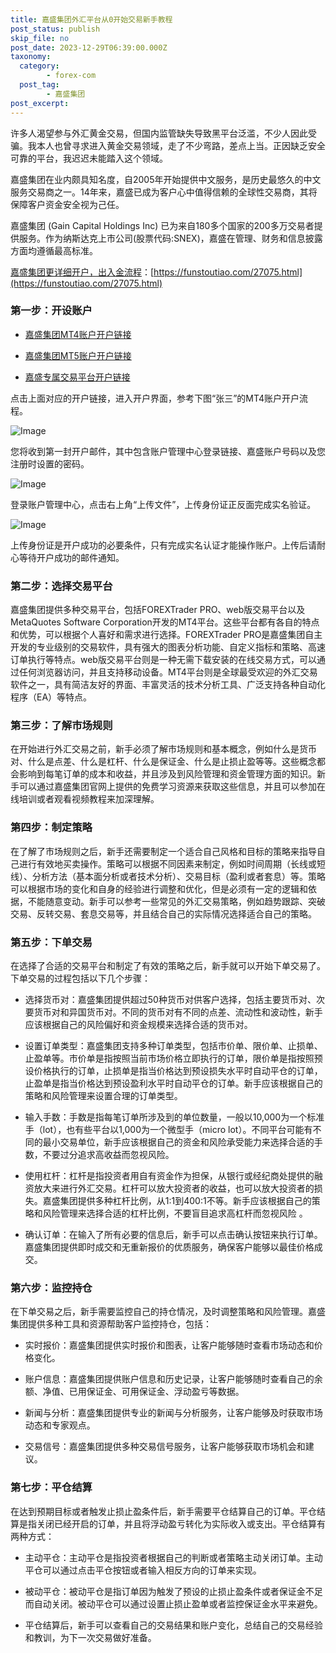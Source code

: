 ```yaml
---
title: 嘉盛集团外汇平台从0开始交易新手教程
post_status: publish
skip_file: no
post_date: 2023-12-29T06:39:00.000Z
taxonomy:
  category:
        - forex-com
  post_tag:
        - 嘉盛集团
post_excerpt: 
---
```

许多人渴望参与外汇黄金交易，但国内监管缺失导致黑平台泛滥，不少人因此受骗。我本人也曾寻求进入黄金交易领域，走了不少弯路，差点上当。正因缺乏安全可靠的平台，我迟迟未能踏入这个领域。

嘉盛集团在业内颇具知名度，自2005年开始提供中文服务，是历史最悠久的中文服务交易商之一。14年来，嘉盛已成为客户心中值得信赖的全球性交易商，其将保障客户资金安全视为己任。

嘉盛集团 (Gain Capital Holdings Inc) 已为来自180多个国家的200多万交易者提供服务。作为纳斯达克上市公司(股票代码:SNEX)，嘉盛在管理、财务和信息披露方面均遵循最高标准。

[嘉盛集团更详细开户，出入金流程](https://funstoutiao.com/27075.html)：[https://funstoutiao.com/27075.html](https://funstoutiao.com/27075.html)

### 第一步：开设账户

* [嘉盛集团MT4账户开户链接](https://s.ssgg.net/jsmt4)

* [嘉盛集团MT5账户开户链接](https://s.ssgg.net/jsmt5)

* [嘉盛专属交易平台开户链接](https://s.ssgg.net/js)

点击上面对应的开户链接，进入开户界面，参考下图“张三”的MT4账户开户流程。

![Image](https://prod-files-secure.s3.us-west-2.amazonaws.com/39ed1227-6d7d-4570-be36-9ccd4a2c4241/7a167aea-686b-400d-af59-4e18eb607a40/640.png?X-Amz-Algorithm=AWS4-HMAC-SHA256&X-Amz-Content-Sha256=UNSIGNED-PAYLOAD&X-Amz-Credential=ASIAZI2LB4664JCVRKOF%2F20250321%2Fus-west-2%2Fs3%2Faws4_request&X-Amz-Date=20250321T041310Z&X-Amz-Expires=3600&X-Amz-Security-Token=IQoJb3JpZ2luX2VjEEQaCXVzLXdlc3QtMiJGMEQCIHvaI77aqadurgO0gPKxdKruorhB7T%2B%2BSGYqX%2FrNqRGxAiBUc5ERmtOV8FewtoUwwM8NzXLgDYzQ29LcSBEEvUmu2SqIBAic%2F%2F%2F%2F%2F%2F%2F%2F%2F%2F8BEAAaDDYzNzQyMzE4MzgwNSIMK6swZRM5D1xDqbOuKtwDvEc2%2BQde2hDVu12sB4iSHnMZnNsFIAqxUC4tp4yPjvIAP3gdbfkuRcKeW9KG5Ss2ylzr3D%2BTYPokrhvmc%2F0kYKK0fs6JqZbuZbSpVbtsLmCr2yhVoTGRNqCRAsSqGFWwtU28gVsr97aiqdk7uCC3XnzuQ5rNN0bD9CFdv34ELamnyKC%2FhqXeAsoMsz7RzBfq6syfGLq6wa89IZBWxu7lIQjjfmc60bgdpBbiofMsCbO6Yxsl4P2yZYIjD5ldQ2cj%2FZXxRcWBxWfw4DWZWcjmfeo3prdTWCIuM2MF%2FgA0dz55HGFK0nmZpxXRIhYsOBcKrjm7PrNZE0RjU9mcCCZ9gtPtiNkcFK3G3Km6U7F4vFLScshx05u7jQZDHXKzFNpsmTR7%2FXFC7kkKSG6%2Bl5JPVU7DLy%2B5nFU1JamhbLdUT1tN1w6XPxw6bt%2BEwH1Sb0tkPOJaombuuO5Y24kNgLhxLwnnOaEgv742j34GRcIzCiUtgamO9yUoZ7Ra55vNUR%2BXpwDM441vA8Sp5D79lWOSTKAa6gLhBWkXtl7FUjGxnEJyGxLrH%2BZcg%2B%2BxatqvSB80h3Dfl1ukCVwB8fy2SBeS1e%2BZmYV3sOha7%2F6qLSG%2FJTnhYognnPWeuwmE2Rww5bfzvgY6pgHYdq3%2F4tvNP1sd0DEL%2FOOE2l7NjKpMyBEG95h3g8%2Faf1J8hXOHion40RkXFK4LEvEtRbL8fu6sImiP%2FLPe69OYX%2BNlKnO%2FBmKNkDr0vcqiGZ0HO110Fa7E9Y3zVJ86dw73BEYJVVb%2B%2F8Ii9IDVqIXGAj8yvtjs86wR5aMNOk%2Fjoixihur5cIV%2FEQKIX6IxxHhB%2BlV5oJ8D%2BwCfGkOQv8SwK1xju6SO&X-Amz-Signature=d59f1e5ba180993941c8a644aa519ccc56bb15beca2b558e1df003a20cb0d1e2&X-Amz-SignedHeaders=host&x-id=GetObject)

您将收到第一封开户邮件，其中包含账户管理中心登录链接、嘉盛账户号码以及您注册时设置的密码。

![Image](https://prod-files-secure.s3.us-west-2.amazonaws.com/39ed1227-6d7d-4570-be36-9ccd4a2c4241/eaa1c6b3-2877-4284-a0e1-530e222c27fb/image.png?X-Amz-Algorithm=AWS4-HMAC-SHA256&X-Amz-Content-Sha256=UNSIGNED-PAYLOAD&X-Amz-Credential=ASIAZI2LB4664JCVRKOF%2F20250321%2Fus-west-2%2Fs3%2Faws4_request&X-Amz-Date=20250321T041310Z&X-Amz-Expires=3600&X-Amz-Security-Token=IQoJb3JpZ2luX2VjEEQaCXVzLXdlc3QtMiJGMEQCIHvaI77aqadurgO0gPKxdKruorhB7T%2B%2BSGYqX%2FrNqRGxAiBUc5ERmtOV8FewtoUwwM8NzXLgDYzQ29LcSBEEvUmu2SqIBAic%2F%2F%2F%2F%2F%2F%2F%2F%2F%2F8BEAAaDDYzNzQyMzE4MzgwNSIMK6swZRM5D1xDqbOuKtwDvEc2%2BQde2hDVu12sB4iSHnMZnNsFIAqxUC4tp4yPjvIAP3gdbfkuRcKeW9KG5Ss2ylzr3D%2BTYPokrhvmc%2F0kYKK0fs6JqZbuZbSpVbtsLmCr2yhVoTGRNqCRAsSqGFWwtU28gVsr97aiqdk7uCC3XnzuQ5rNN0bD9CFdv34ELamnyKC%2FhqXeAsoMsz7RzBfq6syfGLq6wa89IZBWxu7lIQjjfmc60bgdpBbiofMsCbO6Yxsl4P2yZYIjD5ldQ2cj%2FZXxRcWBxWfw4DWZWcjmfeo3prdTWCIuM2MF%2FgA0dz55HGFK0nmZpxXRIhYsOBcKrjm7PrNZE0RjU9mcCCZ9gtPtiNkcFK3G3Km6U7F4vFLScshx05u7jQZDHXKzFNpsmTR7%2FXFC7kkKSG6%2Bl5JPVU7DLy%2B5nFU1JamhbLdUT1tN1w6XPxw6bt%2BEwH1Sb0tkPOJaombuuO5Y24kNgLhxLwnnOaEgv742j34GRcIzCiUtgamO9yUoZ7Ra55vNUR%2BXpwDM441vA8Sp5D79lWOSTKAa6gLhBWkXtl7FUjGxnEJyGxLrH%2BZcg%2B%2BxatqvSB80h3Dfl1ukCVwB8fy2SBeS1e%2BZmYV3sOha7%2F6qLSG%2FJTnhYognnPWeuwmE2Rww5bfzvgY6pgHYdq3%2F4tvNP1sd0DEL%2FOOE2l7NjKpMyBEG95h3g8%2Faf1J8hXOHion40RkXFK4LEvEtRbL8fu6sImiP%2FLPe69OYX%2BNlKnO%2FBmKNkDr0vcqiGZ0HO110Fa7E9Y3zVJ86dw73BEYJVVb%2B%2F8Ii9IDVqIXGAj8yvtjs86wR5aMNOk%2Fjoixihur5cIV%2FEQKIX6IxxHhB%2BlV5oJ8D%2BwCfGkOQv8SwK1xju6SO&X-Amz-Signature=3a9da2e8af892d86b64217f8371ebff49c390f22392a90d194c2d28b42d13b02&X-Amz-SignedHeaders=host&x-id=GetObject)

登录账户管理中心，点击右上角“上传文件”，上传身份证正反面完成实名验证。

![Image](https://prod-files-secure.s3.us-west-2.amazonaws.com/39ed1227-6d7d-4570-be36-9ccd4a2c4241/54090639-09fc-46b4-a135-e0289f707147/image.png?X-Amz-Algorithm=AWS4-HMAC-SHA256&X-Amz-Content-Sha256=UNSIGNED-PAYLOAD&X-Amz-Credential=ASIAZI2LB4664JCVRKOF%2F20250321%2Fus-west-2%2Fs3%2Faws4_request&X-Amz-Date=20250321T041310Z&X-Amz-Expires=3600&X-Amz-Security-Token=IQoJb3JpZ2luX2VjEEQaCXVzLXdlc3QtMiJGMEQCIHvaI77aqadurgO0gPKxdKruorhB7T%2B%2BSGYqX%2FrNqRGxAiBUc5ERmtOV8FewtoUwwM8NzXLgDYzQ29LcSBEEvUmu2SqIBAic%2F%2F%2F%2F%2F%2F%2F%2F%2F%2F8BEAAaDDYzNzQyMzE4MzgwNSIMK6swZRM5D1xDqbOuKtwDvEc2%2BQde2hDVu12sB4iSHnMZnNsFIAqxUC4tp4yPjvIAP3gdbfkuRcKeW9KG5Ss2ylzr3D%2BTYPokrhvmc%2F0kYKK0fs6JqZbuZbSpVbtsLmCr2yhVoTGRNqCRAsSqGFWwtU28gVsr97aiqdk7uCC3XnzuQ5rNN0bD9CFdv34ELamnyKC%2FhqXeAsoMsz7RzBfq6syfGLq6wa89IZBWxu7lIQjjfmc60bgdpBbiofMsCbO6Yxsl4P2yZYIjD5ldQ2cj%2FZXxRcWBxWfw4DWZWcjmfeo3prdTWCIuM2MF%2FgA0dz55HGFK0nmZpxXRIhYsOBcKrjm7PrNZE0RjU9mcCCZ9gtPtiNkcFK3G3Km6U7F4vFLScshx05u7jQZDHXKzFNpsmTR7%2FXFC7kkKSG6%2Bl5JPVU7DLy%2B5nFU1JamhbLdUT1tN1w6XPxw6bt%2BEwH1Sb0tkPOJaombuuO5Y24kNgLhxLwnnOaEgv742j34GRcIzCiUtgamO9yUoZ7Ra55vNUR%2BXpwDM441vA8Sp5D79lWOSTKAa6gLhBWkXtl7FUjGxnEJyGxLrH%2BZcg%2B%2BxatqvSB80h3Dfl1ukCVwB8fy2SBeS1e%2BZmYV3sOha7%2F6qLSG%2FJTnhYognnPWeuwmE2Rww5bfzvgY6pgHYdq3%2F4tvNP1sd0DEL%2FOOE2l7NjKpMyBEG95h3g8%2Faf1J8hXOHion40RkXFK4LEvEtRbL8fu6sImiP%2FLPe69OYX%2BNlKnO%2FBmKNkDr0vcqiGZ0HO110Fa7E9Y3zVJ86dw73BEYJVVb%2B%2F8Ii9IDVqIXGAj8yvtjs86wR5aMNOk%2Fjoixihur5cIV%2FEQKIX6IxxHhB%2BlV5oJ8D%2BwCfGkOQv8SwK1xju6SO&X-Amz-Signature=bc8a81c8ecb0f56ce57659c2477073adb4634fdc489396ec467eba1b6e98661d&X-Amz-SignedHeaders=host&x-id=GetObject)

上传身份证是开户成功的必要条件，只有完成实名认证才能操作账户。上传后请耐心等待开户成功的邮件通知。

### 第二步：选择交易平台

嘉盛集团提供多种交易平台，包括FOREXTrader PRO、web版交易平台以及MetaQuotes Software Corporation开发的MT4平台。这些平台都有各自的特点和优势，可以根据个人喜好和需求进行选择。FOREXTrader PRO是嘉盛集团自主开发的专业级别的交易软件，具有强大的图表分析功能、自定义指标和策略、高速订单执行等特点。web版交易平台则是一种无需下载安装的在线交易方式，可以通过任何浏览器访问，并且支持移动设备。MT4平台则是全球最受欢迎的外汇交易软件之一，具有简洁友好的界面、丰富灵活的技术分析工具、广泛支持各种自动化程序（EA）等特点。

### 第三步：了解市场规则

在开始进行外汇交易之前，新手必须了解市场规则和基本概念，例如什么是货币对、什么是点差、什么是杠杆、什么是保证金、什么是止损止盈等等。这些概念都会影响到每笔订单的成本和收益，并且涉及到风险管理和资金管理方面的知识。新手可以通过嘉盛集团官网上提供的免费学习资源来获取这些信息，并且可以参加在线培训或者观看视频教程来加深理解。

### 第四步：制定策略

在了解了市场规则之后，新手还需要制定一个适合自己风格和目标的策略来指导自己进行有效地买卖操作。策略可以根据不同因素来制定，例如时间周期（长线或短线）、分析方法（基本面分析或者技术分析）、交易目标（盈利或者套息）等。策略可以根据市场的变化和自身的经验进行调整和优化，但是必须有一定的逻辑和依据，不能随意变动。新手可以参考一些常见的外汇交易策略，例如趋势跟踪、突破交易、反转交易、套息交易等，并且结合自己的实际情况选择适合自己的策略。

### 第五步：下单交易

在选择了合适的交易平台和制定了有效的策略之后，新手就可以开始下单交易了。下单交易的过程包括以下几个步骤：

* 选择货币对：嘉盛集团提供超过50种货币对供客户选择，包括主要货币对、次要货币对和异国货币对。不同的货币对有不同的点差、流动性和波动性，新手应该根据自己的风险偏好和资金规模来选择合适的货币对。

* 设置订单类型：嘉盛集团支持多种订单类型，包括市价单、限价单、止损单、止盈单等。市价单是指按照当前市场价格立即执行的订单，限价单是指按照预设价格执行的订单，止损单是指当价格达到预设损失水平时自动平仓的订单，止盈单是指当价格达到预设盈利水平时自动平仓的订单。新手应该根据自己的策略和风险管理来设置合理的订单类型。

* 输入手数：手数是指每笔订单所涉及到的单位数量，一般以10,000为一个标准手（lot），也有些平台以1,000为一个微型手（micro lot）。不同平台可能有不同的最小交易单位，新手应该根据自己的资金和风险承受能力来选择合适的手数，不要过分追求高收益而忽视风险。

* 使用杠杆：杠杆是指投资者用自有资金作为担保，从银行或经纪商处提供的融资放大来进行外汇交易。杠杆可以放大投资者的收益，也可以放大投资者的损失。嘉盛集团提供多种杠杆比例，从1:1到400:1不等。新手应该根据自己的策略和风险管理来选择合适的杠杆比例，不要盲目追求高杠杆而忽视风险 。

* 确认订单：在输入了所有必要的信息后，新手可以点击确认按钮来执行订单。嘉盛集团提供即时成交和无重新报价的优质服务，确保客户能够以最佳价格成交。

### 第六步：监控持仓

在下单交易之后，新手需要监控自己的持仓情况，及时调整策略和风险管理。嘉盛集团提供多种工具和资源帮助客户监控持仓，包括：

* 实时报价：嘉盛集团提供实时报价和图表，让客户能够随时查看市场动态和价格变化。

* 账户信息：嘉盛集团提供账户信息和历史记录，让客户能够随时查看自己的余额、净值、已用保证金、可用保证金、浮动盈亏等数据。

* 新闻与分析：嘉盛集团提供专业的新闻与分析服务，让客户能够及时获取市场动态和专家观点。

* 交易信号：嘉盛集团提供多种交易信号服务，让客户能够获取市场机会和建议。

### 第七步：平仓结算

在达到预期目标或者触发止损止盈条件后，新手需要平仓结算自己的订单。平仓结算是指关闭已经开启的订单，并且将浮动盈亏转化为实际收入或支出。平仓结算有两种方式：

* 主动平仓：主动平仓是指投资者根据自己的判断或者策略主动关闭订单。主动平仓可以通过点击平仓按钮或者输入相反方向的订单来实现。

* 被动平仓：被动平仓是指订单因为触发了预设的止损止盈条件或者保证金不足而自动关闭。被动平仓可以通过设置止损止盈单或者监控保证金水平来避免。

* 平仓结算后，新手可以查看自己的交易结果和账户变化，总结自己的交易经验和教训，为下一次交易做好准备。